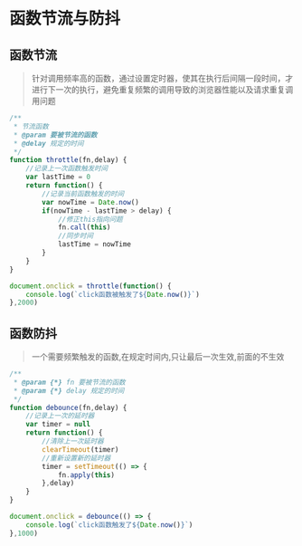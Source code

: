 # 函数节流与防抖

## 函数节流

> 针对调用频率高的函数，通过设置定时器，使其在执行后间隔一段时间，才进行下一次的执行，避免重复频繁的调用导致的浏览器性能以及请求重复调用问题

```javascript
/**
 * 节流函数
 * @param 要被节流的函数
 * @delay 规定的时间
 */
function throttle(fn,delay) {
    //记录上一次函数触发时间
    var lastTime = 0
    return function() {
        //记录当前函数触发的时间
        var nowTime = Date.now()
        if(nowTime - lastTime > delay) {
            //修正this指向问题
            fn.call(this)
            //同步时间
            lastTime = nowTime
        }
    }
}

document.onclick = throttle(function() {
    console.log(`click函数被触发了${Date.now()}`)
},2000)
```

## 函数防抖

> 一个需要频繁触发的函数,在规定时间内,只让最后一次生效,前面的不生效

```javascript
/**
 * @param {*} fn 要被节流的函数
 * @param {*} delay 规定的时间
 */
function debounce(fn,delay) {
    //记录上一次的延时器
    var timer = null
    return function() {
        //清除上一次延时器
        clearTimeout(timer)
        //重新设置新的延时器
        timer = setTimeout(() => {
            fn.apply(this)
        },delay)
    }
}

document.onclick = debounce(() => {
    console.log(`click函数触发了${Date.now()}`)
},1000)
```


